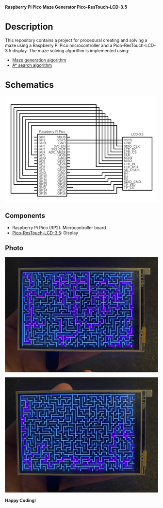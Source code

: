 **Raspberry Pi Pico Maze Generator Pico-ResTouch-LCD-3.5**

# Description

This repository contains a project for procedural creating and solving a maze using a Raspberry Pi Pico microcontroller and a Pico-ResTouch-LCD-3.5 display. The maze solving algorithm is implemented using:
- [Maze generation algorithm](https://en.wikipedia.org/wiki/Maze_generation_algorithm#Randomized_depth-first_search)
- [A* search algorithm](https://en.wikipedia.org/wiki/A*_search_algorithm)

# Schematics

![Schematic Diagram](https://github.com/Clwmm/Raspberry_Pi_Pico_Maze_Generator/blob/main/Circuit.png)

## Components

- Raspberry Pi Pico (RP2): Microcontroller board
- [Pico-ResTouch-LCD-3.5](https://www.waveshare.com/wiki/Pico-ResTouch-LCD-3.5#Features): Display

## Photo

![Photo](https://github.com/Clwmm/Raspberry_Pi_Pico_Maze_Generator/blob/main/img1.jpg)

![Photo](https://github.com/Clwmm/Raspberry_Pi_Pico_Maze_Generator/blob/main/img2.jpg)

**Happy Coding!**
